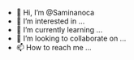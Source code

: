- 👋 Hi, I’m @Saminanoca
- 👀 I’m interested in ...
- 🌱 I’m currently learning ...
- 💞️ I’m looking to collaborate on ...
- 📫 How to reach me ...

<!---
Saminanoca/Saminanoca is a ✨ special ✨ repository because its `README.md` (this file) appears on your GitHub profile.
You can click the Preview link to take a look at your changes.
--->
